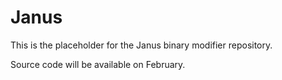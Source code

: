 # Janus
This is the placeholder for the Janus binary modifier repository. 

Source code will be available on February.
